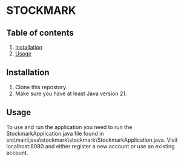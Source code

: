 # STOCKMARK

## Table of contents
1. [Installation](#installation)
2. [Usage](#usage)

## Installation
1. Clone this repostory.
2. Make sure you have at least Java version 21.

## Usage
To use and run the application you need to run the StockmarkApplication.java
file found in src\main\java\stockmark\stockmark\StockmarkApplication.java.
Visit localhost:8080 and either register a new account or use an existing
account.